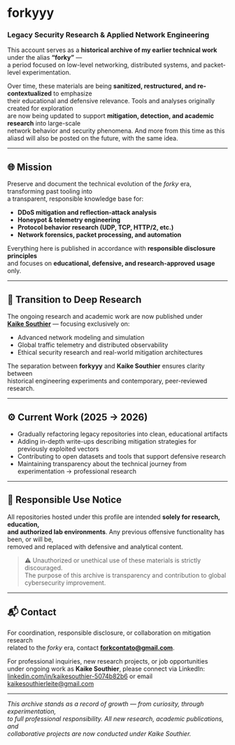 # forkyyy

### Legacy Security Research & Applied Network Engineering

This account serves as a **historical archive of my earlier technical work** under the alias **“forky”** —  
a period focused on low-level networking, distributed systems, and packet-level experimentation.

Over time, these materials are being **sanitized, restructured, and re-contextualized** to emphasize  
their educational and defensive relevance. Tools and analyses originally created for exploration  
are now being updated to support **mitigation, detection, and academic research** into large-scale  
network behavior and security phenomena. And more from this time as this aliasd will also be posted on the future, with the same idea.

---

## 🌐 Mission

Preserve and document the technical evolution of the *forky* era, transforming past tooling into  
a transparent, responsible knowledge base for:

- **DDoS mitigation and reflection-attack analysis**  
- **Honeypot & telemetry engineering**  
- **Protocol behavior research (UDP, TCP, HTTP/2, etc.)**  
- **Network forensics, packet processing, and automation**

Everything here is published in accordance with **responsible disclosure principles**  
and focuses on **educational, defensive, and research-approved usage** only.

---

## 🧩 Transition to Deep Research

The ongoing research and academic work are now published under  
**[Kaike Southier](https://github.com/kaikesouthier)** — focusing exclusively on:

- Advanced network modeling and simulation  
- Global traffic telemetry and distributed observability  
- Ethical security research and real-world mitigation architectures  

The separation between **forkyyy** and **Kaike Southier** ensures clarity between  
historical engineering experiments and contemporary, peer-reviewed research.

---

## ⚙️ Current Work (2025 → 2026)

- Gradually refactoring legacy repositories into clean, educational artifacts  
- Adding in-depth write-ups describing mitigation strategies for previously exploited vectors  
- Contributing to open datasets and tools that support defensive research  
- Maintaining transparency about the technical journey from experimentation → professional research  

---

## 📜 Responsible Use Notice

All repositories hosted under this profile are intended **solely for research, education,  
and authorized lab environments**. Any previous offensive functionality has been, or will be,  
removed and replaced with defensive and analytical content.

> ⚠️ Unauthorized or unethical use of these materials is strictly discouraged.  
> The purpose of this archive is transparency and contribution to global cybersecurity improvement.

---

## 📬 Contact

For coordination, responsible disclosure, or collaboration on mitigation research  
related to the *forky* era, contact **forkcontato@gmail.com**.

For professional inquiries, new research projects, or job opportunities  
under ongoing work as **Kaike Southier**, please connect via LinkedIn: [linkedin.com/in/kaikesouthier-5074b82b6](https://linkedin.com/in/kaikesouthier-5074b82b6****) or email kaikesouthierleite@gmail.com

---

*This archive stands as a record of growth — from curiosity, through experimentation,  
to full professional responsibility. All new research, academic publications, and  
collaborative projects are now conducted under Kaike Southier.*
